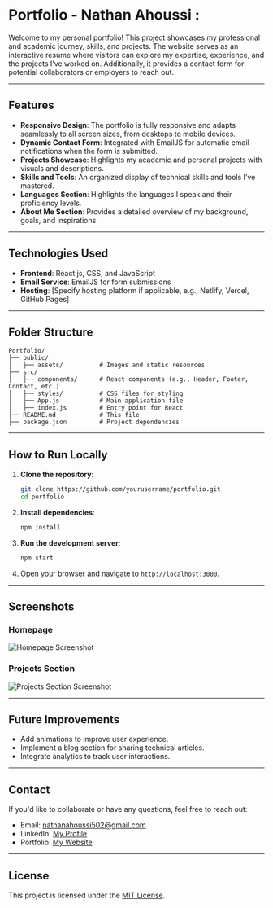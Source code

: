 # Portfolio - Nathan Ahoussi : 

Welcome to my personal portfolio! This project showcases my professional and academic journey, skills, and projects. The website serves as an interactive resume where visitors can explore my expertise, experience, and the projects I’ve worked on. Additionally, it provides a contact form for potential collaborators or employers to reach out.

---

## Features

- **Responsive Design**: The portfolio is fully responsive and adapts seamlessly to all screen sizes, from desktops to mobile devices.
- **Dynamic Contact Form**: Integrated with EmailJS for automatic email notifications when the form is submitted.
- **Projects Showcase**: Highlights my academic and personal projects with visuals and descriptions.
- **Skills and Tools**: An organized display of technical skills and tools I’ve mastered.
- **Languages Section**: Highlights the languages I speak and their proficiency levels.
- **About Me Section**: Provides a detailed overview of my background, goals, and inspirations.

---

## Technologies Used

- **Frontend**: React.js, CSS, and JavaScript
- **Email Service**: EmailJS for form submissions
- **Hosting**: [Specify hosting platform if applicable, e.g., Netlify, Vercel, GitHub Pages]

---

## Folder Structure

```
Portfolio/
├── public/
│   ├── assets/          # Images and static resources
├── src/
│   ├── components/      # React components (e.g., Header, Footer, Contact, etc.)
│   ├── styles/          # CSS files for styling
│   ├── App.js           # Main application file
│   ├── index.js         # Entry point for React
├── README.md            # This file
├── package.json         # Project dependencies
```

---

## How to Run Locally

1. **Clone the repository**:
   ```bash
   git clone https://github.com/yourusername/portfolio.git
   cd portfolio
   ```

2. **Install dependencies**:
   ```bash
   npm install
   ```

3. **Run the development server**:
   ```bash
   npm start
   ```

4. Open your browser and navigate to `http://localhost:3000`.

---

## Screenshots

### Homepage
![Homepage Screenshot](./homepage.png)

### Projects Section
![Projects Section Screenshot](./projectspage.png)

---

## Future Improvements

- Add animations to improve user experience.
- Implement a blog section for sharing technical articles.
- Integrate analytics to track user interactions.

---

## Contact

If you'd like to collaborate or have any questions, feel free to reach out:

- Email: [nathanahoussi502@gmail.com](mailto:nathanahoussi502@gmail.com)
- LinkedIn: [My Profile](https://www.linkedin.com/in/sainth-nathan-ahoussi-526412279/)
- Portfolio: [My Website](https://sainth-nathan.fr/)

---

## License

This project is licensed under the [MIT License](LICENSE).
